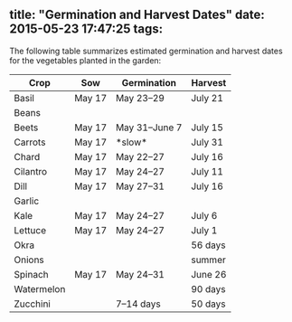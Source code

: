title: "Germination and Harvest Dates"
date: 2015-05-23 17:47:25
tags:
---

The following table summarizes estimated germination and harvest dates for the
vegetables planted in the garden:

<table>
  <thead>
    <tr>
      <th>Crop</th>
      <th>Sow</th>
      <th>Germination</th>
      <th>Harvest</th>
    </tr>
  </thead>
  <tbody>
    <tr>
      <td>Basil</td>
      <td>May 17</td>
      <td>May 23&ndash;29</td>
      <td>July 21</td>
    </tr>
    <tr>
      <td>Beans</td>
      <td></td>
      <td></td>
      <td></td>
    </tr>
    <tr>
      <td>Beets</td>
      <td>May 17</td>
      <td>May 31&ndash;June 7</td>
      <td>July 15</td>
    </tr>
    <tr>
      <td>Carrots</td>
      <td>May 17</td>
      <td>*slow*</td>
      <td>July 31</td>
    </tr>
    <tr>
      <td>Chard</td>
      <td>May 17</td>
      <td>May 22&ndash;27</td>
      <td>July 16</td>
    </tr>
    <tr>
      <td>Cilantro</td>
      <td>May 17</td>
      <td>May 24&ndash;27</td>
      <td>July 11</td>
    </tr>
    <tr>
      <td>Dill</td>
      <td>May 17</td>
      <td>May 27&ndash;31</td>
      <td>July 16</td>
    </tr>
    <tr>
      <td>Garlic</td>
      <td></td>
      <td></td>
      <td></td>
    </tr>
    <tr>
      <td>Kale</td>
      <td>May 17</td>
      <td>May 24&ndash;27</td>
      <td>July 6</td>
    </tr>
    <tr>
      <td>Lettuce</td>
      <td>May 17</td>
      <td>May 24&ndash;27</td>
      <td>July 1</td>
    </tr>
    <tr>
      <td>Okra</td>
      <td></td>
      <td></td>
      <td>56 days</td>
    </tr>
    <tr>
      <td>Onions</td>
      <td></td>
      <td></td>
      <td>summer</td>
    </tr>
    <tr>
      <td>Spinach</td>
      <td>May 17</td>
      <td>May 24&ndash;31</td>
      <td>June 26</td>
    </tr>
    <tr>
      <td>Watermelon</td>
      <td></td>
      <td></td>
      <td>90 days</td>
    </tr>
    <tr>
      <td>Zucchini</td>
      <td></td>
      <td>7&ndash;14 days</td>
      <td>50 days</td>
    </tr>
  </tbody>
</table>